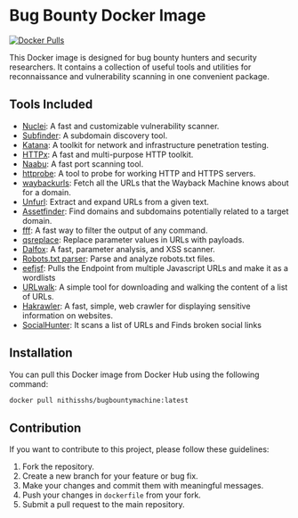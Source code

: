 # Bug Bounty Docker Image

[![Docker Pulls](https://img.shields.io/docker/pulls/nithisshs/bugbountymachine)](https://hub.docker.com/r/nithisshs/bugbountymachine)

This Docker image is designed for bug bounty hunters and security researchers. It contains a collection of useful tools and utilities for reconnaissance and vulnerability scanning in one convenient package.

## Tools Included

- [Nuclei](https://github.com/projectdiscovery/nuclei): A fast and customizable vulnerability scanner.
- [Subfinder](https://github.com/projectdiscovery/subfinder): A subdomain discovery tool.
- [Katana](https://github.com/projectdiscovery/katana): A toolkit for network and infrastructure penetration testing.
- [HTTPx](https://github.com/projectdiscovery/httpx): A fast and multi-purpose HTTP toolkit.
- [Naabu](https://github.com/projectdiscovery/naabu): A fast port scanning tool.
- [httprobe](https://github.com/tomnomnom/httprobe): A tool to probe for working HTTP and HTTPS servers.
- [waybackurls](https://github.com/tomnomnom/waybackurls): Fetch all the URLs that the Wayback Machine knows about for a domain.
- [Unfurl](https://github.com/tomnomnom/unfurl): Extract and expand URLs from a given text.
- [Assetfinder](https://github.com/tomnomnom/assetfinder): Find domains and subdomains potentially related to a target domain.
- [fff](https://github.com/tomnomnom/fff): A fast way to filter the output of any command.
- [qsreplace](https://github.com/tomnomnom/qsreplace): Replace parameter values in URLs with payloads.
- [Dalfox](https://github.com/hahwul/dalfox): A fast, parameter analysis, and XSS scanner.
- [Robots.txt parser](https://github.com/edoardottt/lit-bb-hack-tools/robotstxt): Parse and analyze robots.txt files.
- [eefjsf](https://github.com/edoardottt/lit-bb-hack-tools/eefjsf): Pulls the Endpoint from multiple Javascript URLs and make it as a wordlists
- [URLwalk](https://github.com/root4loot/urlwalk): A simple tool for downloading and walking the content of a list of URLs.
- [Hakrawler](https://github.com/hakluke/hakrawler): A fast, simple, web crawler for displaying sensitive information on websites.
- [SocialHunter](https://github.com/utkusen/socialhunter): It scans a list of URLs and Finds broken social links

## Installation

You can pull this Docker image from Docker Hub using the following command:

```bash
docker pull nithisshs/bugbountymachine:latest
```

## Contribution 

If you want to contribute to this project, please follow these guidelines:

1. Fork the repository.
2. Create a new branch for your feature or bug fix.
3. Make your changes and commit them with meaningful messages.
4. Push your changes in `dockerfile` from your fork.
5. Submit a pull request to the main repository.
